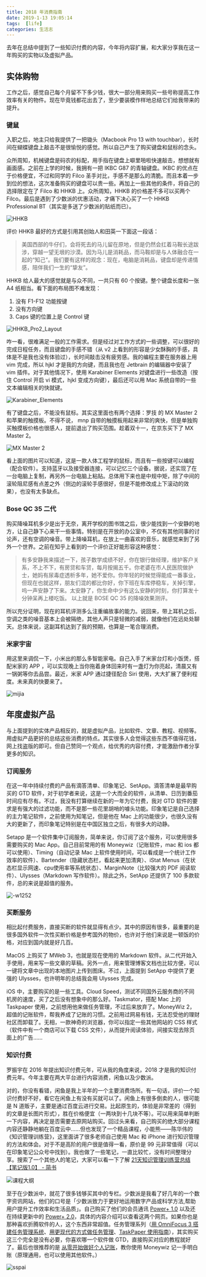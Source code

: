 ```yaml
---
title: 2018 年消费指南
date: 2019-1-13 19:05:14
tags:  [life]
categories: 生活志
---
```


去年在总结中提到了一些知识付费的内容，今年将内容扩展，和大家分享我在这一年购买的实物以及虚拟产品。

## 实体购物

工作之后，感觉自己每个月留不下多少钱，很大一部分用来购买一些号称提高工作效率有关的物件。现在毕竟钱都花出去了，至少要装模作样地总结它们给我带来的提升。

### 键鼠

入职之后，地主只给我提供了一把锄头（Macbook Pro 13 with touchbar），长时间在蝴蝶键盘上敲击不是很愉悦的感觉。所以自己产生了购买键盘和鼠标的念头。

众所周知，机械键盘是码农的标配，用手指在键盘上噼里啪啦快速敲击，想想就有画面感。之前在上学的时候，我拥有一把 IKBC G87 的青轴键盘。IKBC 的优点在于价格便宜，不过和同学的 Filco 圣手对比，手感不是那么的清脆。而且本着一步到位的想法，这次准备购买的键盘可以贵一些。再加上一些其他的条件，将自己的选择限定在了 Filco 和 HHKB 上。众所周知，HHKB 的价格差不多可以买两个 Filco。最后是遇到了少数派的优惠活动，才痛下决心买了一个 HHKB Professional BT（其实是多送了少数派的贴纸而已）。 

![HHKB](http://media.xiang578.com/15473651233100.jpg)

评价 HHKB 最好的方式是引用其创始人和田英一下面这一段话：

> 美国西部的牛仔们，会将死去的马儿留在原地，但是仍然会扛着马鞍长途跋涉，穿越一望无垠的沙漠。因为马儿是消耗品，而马鞍却是与人体融合在一起的“知己”。我们要有这样的观念：现在，电脑是消耗品，键盘却是传递情感，陪伴我们一生的“挚友”。

HHKB 给人最大的感觉就是与众不同，一共只有 60 个按键。整个键盘长度和一张 A4 纸相当。看下面的布局图不难发现：

1. 没有 F1-F12 功能按键
2. 没有方向键
3. Caps 键的位置上是 Control 键

![HHKB_Pro2_Layout](http://media.xiang578.com/HHKB_Pro2_Layout.jpg)

咋一看，很难满足一般的工作需求。但是经过对工作方式的一些调整，可以很好的完成日程任务，而且键盘的手感不错（从 v2 上看到的形容是少女酥胸的手感，具体是不是我也没有体验过），长时间敲击没有疲劳感。我的编程主要在服务器上用 vim 完成，所以 hjkl 才是我的方向键，而且我也在 Jetbrain 的编辑器中安装了 vim 插件。对于其他情况下，使用 Karabiner Elements 对键盘进行一些改造（按住 Control 开启 vi 模式，hjkl 变成方向键），最后还可以用 Mac 系统自带的一些文本编辑相关的快就键。

![Karabiner_Elements](http://media.xiang578.com/Jietu20180823-223800.jpg)


有了键盘之后，不能没有鼠标。其实这里面也有两个选择：罗技 的 MX Master 2 和苹果的触摸板。不得不说， mnp 自带的触摸板用起来非常的爽快，但是单独购买触摸板价格也很感人，提前退出了购买范围。趁着双十一，在京东买下了 MX Master 2。

![MX Master 2](http://media.xiang578.com/15473661736323.jpg)

看上面的图片可以知道，这是一款人体工程学的鼠标，而且有一些按键可以编程（配合软件）。支持蓝牙以及接受器连接，可以记忆三个设备。据说，还实现了在一台电脑上复制，再另外一台电脑上粘贴。总体用下来也是中规中矩，除了中间的滚轮阻尼感有点差之外（侧边的滚轮手感很好，但是不能修改成上下滚动的效果），也没有太多缺点。

### Bose QC 35 二代

购买降噪耳机多少是出于无奈，离开学校的图书馆之后，很少能找到一个安静的地方，让自己静下心来干一些事情。特别是在开放的办公室中，不仅有其他同事的讨论声，还有空调的噪音。带上降噪耳机，在放上一曲喜欢的音乐，就感觉来到了另外一个世界。之前在知乎上看到的一个评价正好能形容这种感觉：

>有多安静我来描述一下，孩子数学成绩不好，你在银行做经理，维护客户关系，不上不下，有房贷和车贷，每月按揭五千。你老婆在市人民医院做护士，她妈有尿毒症透析多年，她不爱你。你年轻的时候觉得能成一番事业，但现在也就这样，朋友们混的都比你好，你下班在车库停稳车，关掉引擎，呜一声安静了下来。太安静了，你生命中少有这么安静的时刻，你打算发十分钟呆再上楼吃饭。 
>以上就是 BOSE QC 35 的降噪效果测评。

所以充分证明，现在的耳机评测多么注重编故事的能力。说回来，带上耳机之后，空调之类的噪音基本上会被隔绝，其他人声只是轻微的减弱，就像他们在远处处聊天。总体来说，这副耳机达到了我的预期，也算是一笔合理消费。

### 米家宇宙

用这里来调侃一下，小米出的那么多智能家电。自己入手了米家台灯和小饭煲，搭配米家的 APP ，可以实现晚上当你拖着身体回来时有一盏灯为你亮起，清晨又有一锅粥等你去品尝。最近，米家 APP 通过捷径配合 Siri 使用，大大扩展了便利程度。未来真的快要来了。

![mijia](http://media.xiang578.com/15473720711543.jpg)


## 年度虚拟产品

与上面提到的实体产品相反的，就是虚拟产品，比如软件、文章、教程、视频等。用虚拟产品更好的总结这些消费的特点。其实很多人会觉得这些东西不值得花钱，网上找盗版的即可。但自己赞同一个观点，给优秀的内容付费，才能激励作者分享更多的知识。

### 订阅服务

在这一年中持续付费的产品有滴答清单、印象笔记、SetApp。滴答清单是最早购买的 GTD 软件，对于初学者来说，这是一个大而全的软件，从清单、日历到番茄时间应有尽有。不过，我没有打算继续在新的一年为它付费，我对 GTD 软件的要求是有强大的过滤功能，而不是那一些花里胡哨的噱头功能。印象笔记是自己选择的主力笔记软件，之前使用为知笔记，但是他在 Mac 上的功能很少，也很久没有大的更新了，而印象笔记特别是在中国区独立之后，有很多大的动静。

Setapp 是一个软件集中订阅服务，简单来说，你订阅了这个服务，可以使用很多需要购买的 Mac App。自己目前常用的有 Moneywiz（记账软件，mac 和 ios 都可以使用）、Timing（自动记录 Mac 上软件使用时间，可以看成是一个统计工作效率的软件）、Bartender（隐藏状态栏，看起来更加清爽）、iStat Menus（在状态栏显示网速、cpu使用率等系统状态）、MarginNote（比较强大的 PDF 阅读软件）、Ulysses（Markdown 写作软件）。除此之外，SetApp 还提供了 100 多款软件，总的来说是超值的服务。

![-w1252](http://media.xiang578.com/15473675744474.jpg)



### 买断服务

相比起付费服务，直接买断的软件就显得有点少。其中的原因有很多，最重要的是很多国外软件一次性买断价格是参考国外的物价，也许对于他们来说是一顿饭的价格，对应到国内就是好几百。

MacOS 上购买了 MWeb 3，也就是现在使用的 Markdown 软件。从二代开始入手使用，用来写一些文章的草稿。另外一点，用来管理博客文档也比较方便，可以一键将文章中出现的本地图片上传到图床。不过，上面提到 SetApp 中提供了更强的 Ulysses，也许明年的总结我会用 Ulysses 完成。

iOS 中，主要购买的是一些工具。Cloud Speed，测试不同国外云服务商的不同机房的速度，买了之后没有想象中的那么好。Taskmator，搭配 Mac 上的 Taskpaper 使用，之前想用他来做任务管理，不过后来放弃了。MoneyWiz 2，超值的记账软件，帮我养成了记账的习惯。之前用过网易有钱，无法忍受他的理财社区而卸载了。无相，一款神奇的浏览器，你可以指定一些其他网站的 CSS 样式（软件中有一个商店可以下载 CSS 文件），从而提升阅读体验，间接实现去除页面上的广告……

### 知识付费

罗振宇在 2016 年提出知识付费元年，可从我的角度来说，2018 才是我的知识付费元年。今年主要在两大平台进行内容消费，闲鱼以及少数派。

对的，你没有看错，闲鱼是我上半年的一个主要消费场所。有一句话，评价一个知识付费好不好，看它在闲鱼上有没有买就可以了。闲鱼上有很多倒卖的人，很可能是 N 道贩子，主要是通过百度云进行交易。比起原生的，体验是非常差的（得到的文章是长图片形式），胜在价格便宜（一两块到十几块不等）。可以用来简单判断一下内容，再决定是否需要去原网站购买。回过头来看，自己购买的绝大部分课程内容还静静地躺在百度云中……但也发现了一个精品课程，小能熊——陈华伟的《知识管理训练营》，这里面讲了很多老师自己使用 Mac 和 iPhone 进行知识管理的方法和体会。对于不是高阶的用户很是值得一看，原价是 99 元非常值得（可以在印象笔记公众号中找到）。我也做了一些笔记，一直比较忙，没有时间整理分享。搜索了一个其他人的笔记，大家可以看一下了解 [21天知识管理训练营总结【笔记版1.0】 - 简书](https://www.jianshu.com/p/25b40b5c4d2b)

![课程大纲](http://media.xiang578.com/15473703471065.jpg)

至于在少数派中，就花了很多钱够买其中的专栏。少数派是我看了好几年的一个数字资讯网站，他们的口号是「少数派致力于更好地运用数字产品或科学方法,帮助用户提升工作效率和生活品质」。自己购买了他们的会员通讯 [Power+ 1.0](https://sspai.com/series/9) 以及还在持续更新中的 [Power+ 2.0](https://sspai.com/series/70)，具体的内容介绍可以查看这两个网页。如果你也是那种喜欢折腾软件的人，这个东西非常超值。任务管理系列（[用 OmniFocus 3 搭建任务管理系统](https://sspai.com/series/69)、[用更现代的方式做任务管理](https://sspai.com/series/1)、[TaskPaper 使用指南](https://sspai.com/series/22)），其实购买这三个完全是没有必要，你喜欢哪一个软件做 GTD，直接购买对应的教程就好了。最后也很推荐的是 [从零开始做好个人记账](https://sspai.com/series/3)，教你使用 Moneywiz 记一手明白账（原理通用，也可以使用其他软件。） 

![sspai](http://media.xiang578.com/15473712908061.jpg)


